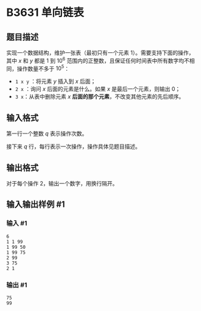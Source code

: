 # B3631 单向链表

## 题目描述

实现一个数据结构，维护一张表（最初只有一个元素 $1$）。需要支持下面的操作，其中 $x$ 和 $y$ 都是 $1$ 到 $10^6$ 范围内的正整数，且保证任何时间表中所有数字均不相同，操作数量不多于 $10^5$：

- `1 x y` ：将元素 $y$ 插入到 $x$ 后面；
- `2 x` ：询问 $x$ 后面的元素是什么。如果 $x$ 是最后一个元素，则输出 $0$；
- `3 x`：从表中删除元素 $x$ **后面的那个元素**，不改变其他元素的先后顺序。

## 输入格式

第一行一个整数 $q$ 表示操作次数。

接下来 $q$ 行，每行表示一次操作，操作具体见题目描述。

## 输出格式

对于每个操作 2，输出一个数字，用换行隔开。

## 输入输出样例 #1

### 输入 #1

```
6
1 1 99
1 99 50
1 99 75
2 99
3 75
2 1
```

### 输出 #1

```
75
99
```
